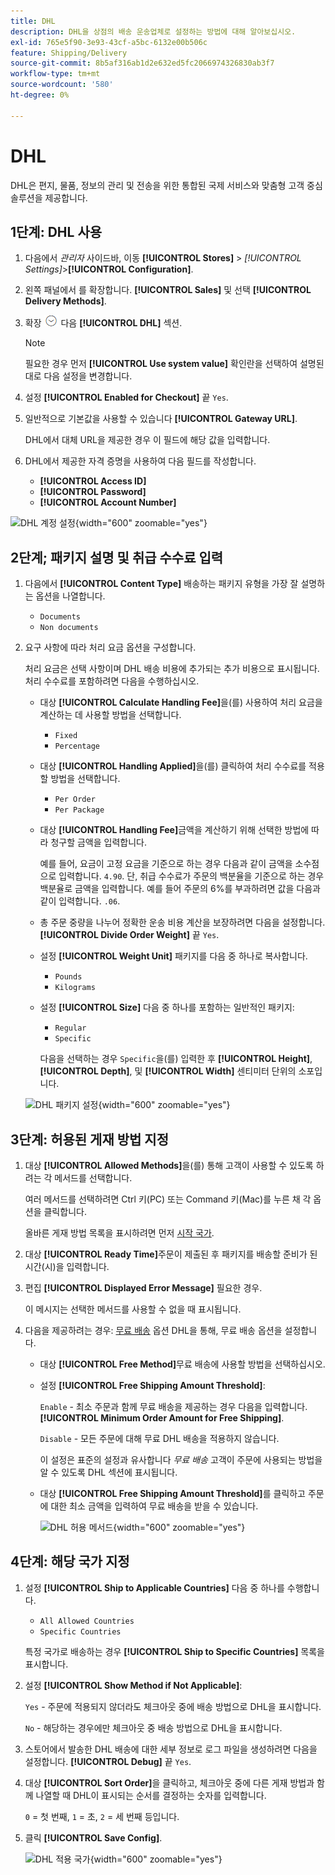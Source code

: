 ```yaml
---
title: DHL
description: DHL을 상점의 배송 운송업체로 설정하는 방법에 대해 알아보십시오.
exl-id: 765e5f90-3e93-43cf-a5bc-6132e00b506c
feature: Shipping/Delivery
source-git-commit: 8b5af316ab1d2e632ed5fc2066974326830ab3f7
workflow-type: tm+mt
source-wordcount: '580'
ht-degree: 0%

---
```


# DHL

DHL은 편지, 물품, 정보의 관리 및 전송을 위한 통합된 국제 서비스와 맞춤형 고객 중심 솔루션을 제공합니다.

## 1단계: DHL 사용

1. 다음에서 _관리자_ 사이드바, 이동 **[!UICONTROL Stores]** > _[!UICONTROL Settings]_>**[!UICONTROL Configuration]**.

1. 왼쪽 패널에서 를 확장합니다. **[!UICONTROL Sales]** 및 선택 **[!UICONTROL Delivery Methods]**.

1. 확장 ![확장 선택기](../assets/icon-display-expand.png) 다음 **[!UICONTROL DHL]** 섹션.

   >[!NOTE]
   >
   >필요한 경우 먼저 **[!UICONTROL Use system value]** 확인란을 선택하여 설명된 대로 다음 설정을 변경합니다.

1. 설정 **[!UICONTROL Enabled for Checkout]** 끝 `Yes`.

1. 일반적으로 기본값을 사용할 수 있습니다 **[!UICONTROL Gateway URL]**.

   DHL에서 대체 URL을 제공한 경우 이 필드에 해당 값을 입력합니다.

1. DHL에서 제공한 자격 증명을 사용하여 다음 필드를 작성합니다.

   - **[!UICONTROL Access ID]**
   - **[!UICONTROL Password]**
   - **[!UICONTROL Account Number]**

![DHL 계정 설정](../configuration-reference/sales/assets/delivery-methods-dhl-account-settings.png){width="600" zoomable="yes"}

## 2단계; 패키지 설명 및 취급 수수료 입력

1. 다음에서 **[!UICONTROL Content Type]** 배송하는 패키지 유형을 가장 잘 설명하는 옵션을 나열합니다.

   - `Documents`
   - `Non documents`

1. 요구 사항에 따라 처리 요금 옵션을 구성합니다.

   처리 요금은 선택 사항이며 DHL 배송 비용에 추가되는 추가 비용으로 표시됩니다. 처리 수수료를 포함하려면 다음을 수행하십시오.

   - 대상 **[!UICONTROL Calculate Handling Fee]**&#x200B;을(를) 사용하여 처리 요금을 계산하는 데 사용할 방법을 선택합니다.

      - `Fixed`
      - `Percentage`

   - 대상 **[!UICONTROL Handling Applied]**&#x200B;을(를) 클릭하여 처리 수수료를 적용할 방법을 선택합니다.

      - `Per Order`
      - `Per Package`

   - 대상 **[!UICONTROL Handling Fee]**&#x200B;금액을 계산하기 위해 선택한 방법에 따라 청구할 금액을 입력합니다.

     예를 들어, 요금이 고정 요금을 기준으로 하는 경우 다음과 같이 금액을 소수점으로 입력합니다. `4.90`. 단, 취급 수수료가 주문의 백분율을 기준으로 하는 경우 백분율로 금액을 입력합니다. 예를 들어 주문의 6%를 부과하려면 값을 다음과 같이 입력합니다. `.06`.

   - 총 주문 중량을 나누어 정확한 운송 비용 계산을 보장하려면 다음을 설정합니다. **[!UICONTROL Divide Order Weight]** 끝 `Yes`.

   - 설정 **[!UICONTROL Weight Unit]** 패키지를 다음 중 하나로 복사합니다.

      - `Pounds`
      - `Kilograms`

   - 설정 **[!UICONTROL Size]** 다음 중 하나를 포함하는 일반적인 패키지:

      - `Regular`
      - `Specific`

     다음을 선택하는 경우 `Specific`을(를) 입력한 후 **[!UICONTROL Height]**, **[!UICONTROL Depth]**, 및 **[!UICONTROL Width]** 센티미터 단위의 소포입니다.

   ![DHL 패키지 설정](../configuration-reference/sales/assets/delivery-methods-dhl-package-settings.png){width="600" zoomable="yes"}

## 3단계: 허용된 게재 방법 지정

1. 대상 **[!UICONTROL Allowed Methods]**&#x200B;을(를) 통해 고객이 사용할 수 있도록 하려는 각 메서드를 선택합니다.

   여러 메서드를 선택하려면 Ctrl 키(PC) 또는 Command 키(Mac)를 누른 채 각 옵션을 클릭합니다.

   올바른 게재 방법 목록을 표시하려면 먼저 [시작 국가](../configuration-reference/sales/shipping-settings.md).

1. 대상 **[!UICONTROL Ready Time]**&#x200B;주문이 제출된 후 패키지를 배송할 준비가 된 시간(시)을 입력합니다.

1. 편집 **[!UICONTROL Displayed Error Message]** 필요한 경우.

   이 메시지는 선택한 메서드를 사용할 수 없을 때 표시됩니다.

1. 다음을 제공하려는 경우: [무료 배송](shipping-free.md) 옵션 DHL을 통해, 무료 배송 옵션을 설정합니다.

   - 대상 **[!UICONTROL Free Method]**&#x200B;무료 배송에 사용할 방법을 선택하십시오.

   - 설정 **[!UICONTROL Free Shipping Amount Threshold]**:

     `Enable` - 최소 주문과 함께 무료 배송을 제공하는 경우 다음을 입력합니다. **[!UICONTROL Minimum Order Amount for Free Shipping]**.

     `Disable` - 모든 주문에 대해 무료 DHL 배송을 적용하지 않습니다.

     이 설정은 표준의 설정과 유사합니다 _무료 배송_ 고객이 주문에 사용되는 방법을 알 수 있도록 DHL 섹션에 표시됩니다.

   - 대상 **[!UICONTROL Free Shipping Amount Threshold]**&#x200B;를 클릭하고 주문에 대한 최소 금액을 입력하여 무료 배송을 받을 수 있습니다.

     ![DHL 허용 메서드](../configuration-reference/sales/assets/delivery-methods-dhl-allowed-methods.png){width="600" zoomable="yes"}

## 4단계: 해당 국가 지정

1. 설정 **[!UICONTROL Ship to Applicable Countries]** 다음 중 하나를 수행합니다.

   - `All Allowed Countries`
   - `Specific Countries`

   특정 국가로 배송하는 경우 **[!UICONTROL Ship to Specific Countries]** 목록을 표시합니다.

1. 설정 **[!UICONTROL Show Method if Not Applicable]**:

   `Yes` - 주문에 적용되지 않더라도 체크아웃 중에 배송 방법으로 DHL을 표시합니다.

   `No` - 해당하는 경우에만 체크아웃 중 배송 방법으로 DHL을 표시합니다.

1. 스토어에서 발송한 DHL 배송에 대한 세부 정보로 로그 파일을 생성하려면 다음을 설정합니다. **[!UICONTROL Debug]** 끝 `Yes`.

1. 대상 **[!UICONTROL Sort Order]**&#x200B;을 클릭하고, 체크아웃 중에 다른 게재 방법과 함께 나열할 때 DHL이 표시되는 순서를 결정하는 숫자를 입력합니다.

   `0` = 첫 번째, `1` = 초, `2` = 세 번째 등입니다.

1. 클릭 **[!UICONTROL Save Config]**.

   ![DHL 적용 국가](../configuration-reference/sales/assets/delivery-methods-dhl-applicable-countries.png){width="600" zoomable="yes"}
